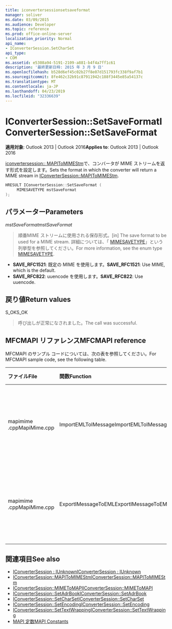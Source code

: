 ```yaml
---
title: iconvertersessionsetsaveformat
manager: soliver
ms.date: 03/09/2015
ms.audience: Developer
ms.topic: reference
ms.prod: office-online-server
localization_priority: Normal
api_name:
- IConverterSession.SetCharSet
api_type:
- COM
ms.assetid: e5308a94-5191-2109-a881-b4f4a7ff1c61
description: '最終更新日時: 2015 年 3 月 9 日'
ms.openlocfilehash: b528d6ef45c02b27f8e07d151793fc338f9af7b1
ms.sourcegitcommit: 8fe462c32b91c87911942c188f3445e85a54137c
ms.translationtype: MT
ms.contentlocale: ja-JP
ms.lasthandoff: 04/23/2019
ms.locfileid: "32336639"
---
```

# <a name="iconvertersessionsetsaveformat"></a><span data-ttu-id="1cc80-103">IConverterSession::SetSaveFormat</span><span class="sxs-lookup"><span data-stu-id="1cc80-103">IConverterSession::SetSaveFormat</span></span>

<span data-ttu-id="1cc80-104">**適用対象**: Outlook 2013 | Outlook 2016</span><span class="sxs-lookup"><span data-stu-id="1cc80-104">**Applies to**: Outlook 2013 | Outlook 2016</span></span> 
  
<span data-ttu-id="1cc80-105">[iconvertersession:: MAPIToMIMEStm](iconvertersession-mapitomimestm.md)で、コンバータが MIME ストリームを返す形式を設定します。</span><span class="sxs-lookup"><span data-stu-id="1cc80-105">Sets the format in which the converter will return a MIME stream in [IConverterSession::MAPIToMIMEStm](iconvertersession-mapitomimestm.md).</span></span>
  
```cpp
HRESULT IConverterSession::SetSaveFormat ( 
     MIMESAVETYPE mstSaveFormat 
);
```

## <a name="parameters"></a><span data-ttu-id="1cc80-106">パラメーター</span><span class="sxs-lookup"><span data-stu-id="1cc80-106">Parameters</span></span>

<span data-ttu-id="1cc80-107">_mstSaveFormat_</span><span class="sxs-lookup"><span data-stu-id="1cc80-107">_mstSaveFormat_</span></span>
  
> <span data-ttu-id="1cc80-108">順番MIME ストリームに使用される保存形式。</span><span class="sxs-lookup"><span data-stu-id="1cc80-108">[in] The save format to be used for a MIME stream.</span></span> <span data-ttu-id="1cc80-109">詳細については、「 [MIMESAVETYPE](https://msdn.microsoft.com/library/ms715128%28VS.85%29.aspx)」という列挙型を参照してください。</span><span class="sxs-lookup"><span data-stu-id="1cc80-109">For more information, see the enum type [MIMESAVETYPE](https://msdn.microsoft.com/library/ms715128%28VS.85%29.aspx).</span></span>
    
  - <span data-ttu-id="1cc80-110">**SAVE_RFC1521**: 既定の MIME を使用します。</span><span class="sxs-lookup"><span data-stu-id="1cc80-110">**SAVE_RFC1521**: Use MIME, which is the default.</span></span>      
  - <span data-ttu-id="1cc80-111">**SAVE_RFC822**: uuencode を使用します。</span><span class="sxs-lookup"><span data-stu-id="1cc80-111">**SAVE_RFC822**: Use uuencode.</span></span>
    
## <a name="return-values"></a><span data-ttu-id="1cc80-112">戻り値</span><span class="sxs-lookup"><span data-stu-id="1cc80-112">Return values</span></span>

<span data-ttu-id="1cc80-113">S_OK</span><span class="sxs-lookup"><span data-stu-id="1cc80-113">S_OK</span></span>
  
> <span data-ttu-id="1cc80-114">呼び出しが正常になされました。</span><span class="sxs-lookup"><span data-stu-id="1cc80-114">The call was successful.</span></span>
    
## <a name="mfcmapi-reference"></a><span data-ttu-id="1cc80-115">MFCMAPI リファレンス</span><span class="sxs-lookup"><span data-stu-id="1cc80-115">MFCMAPI reference</span></span>

<span data-ttu-id="1cc80-116">MFCMAPI のサンプル コードについては、次の表を参照してください。</span><span class="sxs-lookup"><span data-stu-id="1cc80-116">For MFCMAPI sample code, see the following table.</span></span>
  
|<span data-ttu-id="1cc80-117">**ファイル**</span><span class="sxs-lookup"><span data-stu-id="1cc80-117">**File**</span></span>|<span data-ttu-id="1cc80-118">**関数**</span><span class="sxs-lookup"><span data-stu-id="1cc80-118">**Function**</span></span>|<span data-ttu-id="1cc80-119">**コメント**</span><span class="sxs-lookup"><span data-stu-id="1cc80-119">**Comment**</span></span>|
|:-----|:-----|:-----|
|<span data-ttu-id="1cc80-120">mapimime .cpp</span><span class="sxs-lookup"><span data-stu-id="1cc80-120">MapiMime.cpp</span></span>  <br/> |<span data-ttu-id="1cc80-121">ImportEMLToIMessage</span><span class="sxs-lookup"><span data-stu-id="1cc80-121">ImportEMLToIMessage</span></span>  <br/> |<span data-ttu-id="1cc80-122">mfcmapi は MimeToMAPI を使用して、EML ファイルを MAPI メッセージに変換します。</span><span class="sxs-lookup"><span data-stu-id="1cc80-122">MFCMAPI uses MimeToMAPI to convert an EML file to a MAPI message.</span></span>  <br/> |
|<span data-ttu-id="1cc80-123">mapimime .cpp</span><span class="sxs-lookup"><span data-stu-id="1cc80-123">MapiMime.cpp</span></span>  <br/> |<span data-ttu-id="1cc80-124">ExportIMessageToEML</span><span class="sxs-lookup"><span data-stu-id="1cc80-124">ExportIMessageToEML</span></span>  <br/> |<span data-ttu-id="1cc80-125">mfcmapi は、MAPIToMIMEStm を使用して MAPI メッセージを EML ファイルに変換します。</span><span class="sxs-lookup"><span data-stu-id="1cc80-125">MFCMAPI uses MAPIToMIMEStm to convert a MAPI message to an EML file.</span></span>  <br/> |
   
## <a name="see-also"></a><span data-ttu-id="1cc80-126">関連項目</span><span class="sxs-lookup"><span data-stu-id="1cc80-126">See also</span></span>

- [<span data-ttu-id="1cc80-127">IConverterSession : IUnknown</span><span class="sxs-lookup"><span data-stu-id="1cc80-127">IConverterSession : IUnknown</span></span>](iconvertersessioniunknown.md)
- [<span data-ttu-id="1cc80-128">IConverterSession::MAPIToMIMEStm</span><span class="sxs-lookup"><span data-stu-id="1cc80-128">IConverterSession::MAPIToMIMEStm</span></span>](iconvertersession-mapitomimestm.md)
- [<span data-ttu-id="1cc80-129">IConverterSession::MIMEToMAPI</span><span class="sxs-lookup"><span data-stu-id="1cc80-129">IConverterSession::MIMEToMAPI</span></span>](iconvertersession-mimetomapi.md)
- [<span data-ttu-id="1cc80-130">IConverterSession::SetAdrBook</span><span class="sxs-lookup"><span data-stu-id="1cc80-130">IConverterSession::SetAdrBook</span></span>](iconvertersession-setadrbook.md)
- [<span data-ttu-id="1cc80-131">IConverterSession::SetCharSet</span><span class="sxs-lookup"><span data-stu-id="1cc80-131">IConverterSession::SetCharSet</span></span>](iconvertersession-setcharset.md)
- [<span data-ttu-id="1cc80-132">IConverterSession::SetEncoding</span><span class="sxs-lookup"><span data-stu-id="1cc80-132">IConverterSession::SetEncoding</span></span>](iconvertersession-setencoding.md)
- [<span data-ttu-id="1cc80-133">IConverterSession::SetTextWrapping</span><span class="sxs-lookup"><span data-stu-id="1cc80-133">IConverterSession::SetTextWrapping</span></span>](iconvertersession-settextwrapping.md)
- [<span data-ttu-id="1cc80-134">MAPI 定数</span><span class="sxs-lookup"><span data-stu-id="1cc80-134">MAPI Constants</span></span>](mapi-constants.md)

